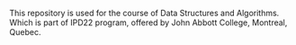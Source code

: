 This repository is used for the course of Data Structures and Algorithms.
Which is part of IPD22 program, offered by John Abbott College, Montreal, Quebec.
